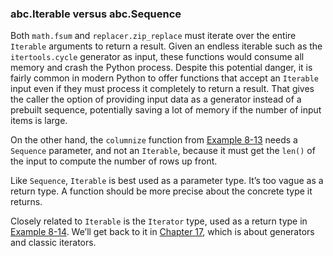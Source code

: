 ### abc.Iterable versus abc.Sequence

Both `math.fsum` and `replacer.zip_replace` must iterate over the entire `Iterable` arguments to return a result. Given an endless iterable such as the `itertools.cycle` generator as input, these functions would consume all memory and crash the Python process. Despite this potential danger, it is fairly common in modern Python to offer functions that accept an `Iterable` input even if they must process it completely to return a result. That gives the caller the option of providing input data as a generator instead of a prebuilt sequence, potentially saving a lot of memory if the number of input items is large.

On the other hand, the `columnize` function from [Example 8-13](#columnize_ex) needs a `Sequence` parameter, and not an `Iterable`, because it must get the `len()` of the input to compute the number of rows up front.

Like `Sequence`, `Iterable` is best used as a parameter type. It’s too vague as a return type. A function should be more precise about the concrete type it returns.

Closely related to `Iterable` is the `Iterator` type, used as a return type in [Example 8-14](#charindex_ex). We’ll get back to it in [Chapter 17](ch17.html#iterables2generators), which is about generators and classic iterators.